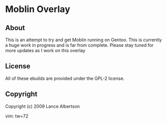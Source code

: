 Moblin Overlay
====================

About
-----

This is an attempt to try and get Moblin running on Gentoo. This is
currently a huge work in progress and is far from complete. Please stay
tuned for more updates as I work on this overlay

License
-------

All of these ebuilds are provided under the GPL-2 license.

Copyright
---------

Copyright (c) 2009 Lance Albertson

 vim: tw=72
